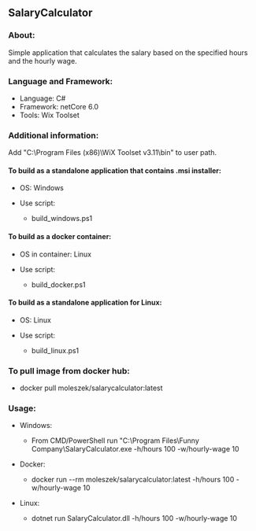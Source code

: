 ## SalaryCalculator

### About:

Simple application that calculates the salary based on the specified hours and the hourly wage.

### Language and Framework:

* Language: C#
* Framework: netCore 6.0
* Tools: Wix Toolset

### Additional information:

Add "C:\Program Files (x86)\WiX Toolset v3.11\bin" to user path.

#### To build as a standalone application that contains .msi installer:

* OS: Windows

* Use script: 
    * build_windows.ps1

#### To build as a docker container:

* OS in container: Linux

* Use script:
    
    * build_docker.ps1

#### To build as a standalone application for Linux:

* OS: Linux

* Use script:

    * build_linux.ps1

### To pull image from docker hub:

* docker pull moleszek/salarycalculator:latest

### Usage:

* Windows:
    
    * From CMD/PowerShell run "C:\Program Files\Funny Company\SalaryCalculator.exe -h/hours 100 -w/hourly-wage 10

* Docker:

    * docker run --rm moleszek/salarycalculator:latest -h/hours 100 -w/hourly-wage 10

* Linux:

    * dotnet run SalaryCalculator.dll -h/hours 100 -w/hourly-wage 10
